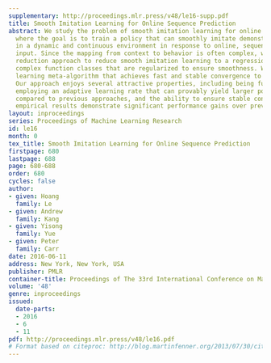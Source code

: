 ```yaml
---
supplementary: http://proceedings.mlr.press/v48/le16-supp.pdf
title: Smooth Imitation Learning for Online Sequence Prediction
abstract: We study the problem of smooth imitation learning for online sequence prediction,
  where the goal is to train a policy that can smoothly imitate demonstrated behavior
  in a dynamic and continuous environment in response to online, sequential context
  input. Since the mapping from context to behavior is often complex, we take a learning
  reduction approach to reduce smooth imitation learning to a regression problem using
  complex function classes that are regularized to ensure smoothness. We present a
  learning meta-algorithm that achieves fast and stable convergence to a good policy.
  Our approach enjoys several attractive properties, including being fully deterministic,
  employing an adaptive learning rate that can provably yield larger policy improvements
  compared to previous approaches, and the ability to ensure stable convergence. Our
  empirical results demonstrate significant performance gains over previous approaches.
layout: inproceedings
series: Proceedings of Machine Learning Research
id: le16
month: 0
tex_title: Smooth Imitation Learning for Online Sequence Prediction
firstpage: 680
lastpage: 688
page: 680-688
order: 680
cycles: false
author:
- given: Hoang
  family: Le
- given: Andrew
  family: Kang
- given: Yisong
  family: Yue
- given: Peter
  family: Carr
date: 2016-06-11
address: New York, New York, USA
publisher: PMLR
container-title: Proceedings of The 33rd International Conference on Machine Learning
volume: '48'
genre: inproceedings
issued:
  date-parts:
  - 2016
  - 6
  - 11
pdf: http://proceedings.mlr.press/v48/le16.pdf
# Format based on citeproc: http://blog.martinfenner.org/2013/07/30/citeproc-yaml-for-bibliographies/
---
```

